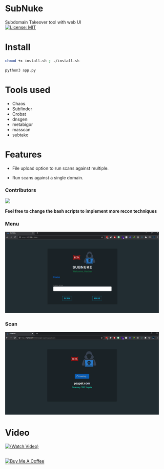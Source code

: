 # SubNuke
Subdomain Takeover tool with web UI
<br>
[![License: MIT](https://img.shields.io/badge/License-MIT-yellow.svg)](https://opensource.org/licenses/MIT)

# Install

```bash
chmod +x install.sh ; ./install.sh
```

```bash
python3 app.py
```

# Tools used

* Chaos
* Subfinder
* Crobat
* dnsgen
* metabigor
* masscan
* subtake

# Features

* File upload option to run scans against multiple.
  
* Run scans against a single domain.

### Contributors
<a href="https://github.com/ethicalhackingplayground/SubNuke/graphs/contributors">
  <img src="https://contrib.rocks/image?repo=ethicalhackingplayground/SubNuke" />
</a>


**Feel free to change the bash scripts to implement more recon techniques**

### Menu
![Img](subnuke.PNG)

### Scan
![Img](subnuke1.PNG)


# Video
[![(Watch Video)](https://i.imgur.com/8ya5vAs.png)](https://www.youtube.com/watch?v=pYewle2HcTw&ab_channel=krypt0muxbugbounty)

<br>
<a href="https://www.buymeacoffee.com/krypt0mux" target="_blank"><img src="https://www.buymeacoffee.com/assets/img/custom_images/orange_img.png" alt="Buy Me A Coffee" style="height: 41px !important;width: 174px !important;box-shadow: 0px 3px 2px 0px rgba(190, 190, 190, 0.5) !important;-webkit-box-shadow: 0px 3px 2px 0px rgba(190, 190, 190, 0.5) !important;" ></a>
